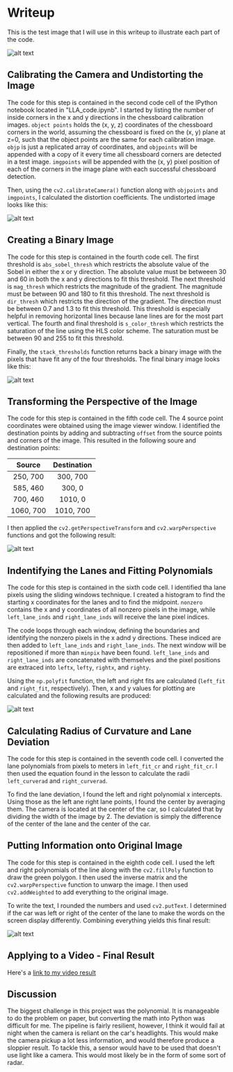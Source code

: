 [//]: # (Image References)
[image1]: ./test_images/test4.jpg "Raw image"
[image2]: ./writeup_images/undistorted.jpg "Undistorted"
[image3]: ./writeup_images/binary.jpg "Binary"
[image4]: ./writeup_images/perspective_transform.jpg "Perspective Transform"
[image5]: ./writeup_images/poly_lines.jpg "Polynomial Lines"
[image6]: ./writeup_images/result.jpg "Result"


# Writeup
This is the test image that I will use in this writeup to illustrate each part of the code.

![alt text][image1]

## Calibrating the Camera and Undistorting the Image 
The code for this step is contained in the second code cell of the IPython notebook located in "LLA_code.ipynb". I started by listing the number of inside corners in the x and y directions in the chessboard calibration images. `object points` holds the (x, y, z) coordinates of the chessboard corners in the world, assuming the chessboard is fixed on the (x, y) plane at z=0, such that the object points are the same for each calibration image. `objp` is just a replicated array of coordinates, and `objpoints` will be appended with a copy of it every time all chessboard corners are detected in a test image. `imgpoints` will be appended with the (x, y) pixel position of each of the corners in the image plane with each successful chessboard detection.

Then, using the `cv2.calibrateCamera()` function along with `objpoints` and `imgpoints`, I calculated the distortion coefficients. The undistorted image looks like this:

![alt text][image2]

## Creating a Binary Image
The code for this step is contained in the fourth code cell. The first threshold is `abs_sobel_thresh` which restricts the absolute value of the Sobel in either the x or y direction. The absolute value must be betweeen 30 and 60 in both the x and y directions to fit this threshold. The next threshold is `mag_thresh` which restricts the magnitude of the gradient. The magnitude must be between 90 and 180 to fit this threshold. The next threshold is `dir_thresh` which restricts the direction of the gradient. The direction must be between 0.7 and 1.3 to fit this threshold. This threshold is especially helpful in removing horizontal lines because lane lines are for the most part vertical. The fourth and final threshold is `s_color_thresh` which restricts the saturation of the line using the HLS color scheme. The saturation must be between 90 and 255 to fit this threshold. 

Finally, the `stack_thresholds` function returns back a binary image with the pixels that have fit any of the four thresholds. The final binary image looks like this:

![alt text][image3]

## Transforming the Perspective of the Image
The code for this step is contained in the fifth code cell. The 4 source point coordinates were obtained using the image viewer window. I identified the destination points by adding and subtracting `offset` from the source points and corners of the image. This resulted in the following soure and destination points:

| Source        | Destination   | 
|:-------------:|:-------------:| 
| 250, 700      | 300, 700      |
| 585, 460      | 300, 0        |
| 700, 460      | 1010, 0       |
| 1060, 700     | 1010, 700     |

I then applied the `cv2.getPerspectiveTransform` and `cv2.warpPerspective` functions and got the following result:

![alt text][image4]

## Indentifying the Lanes and Fitting Polynomials
The code for this step is contained in the sixth code cell. I identified tha lane pixels using the sliding windows technique. I created a histogram to find the starting x coordinates for the lanes and to find the midpoint. `nonzero` contains the x and y coordinates of all nonzero pixels in the image, while `left_lane_inds` and `right_lane_inds` will receive the lane pixel indices. 

The code loops through each window, defining the boundaries and identifying the nonzero pixels in the x adnd y directions. These indiced are then added to `left_lane_inds` and `right_lane_inds`. The next window will be repositioned if more than `minpix` have been found. `left_lane_inds` and `right_lane_inds` are concatenated with themselves and the pixel positions are extraced into `leftx`, `lefty`, `rightx`, and `righty`. 

Using the `np.polyfit` function, the left and right fits are calculated (`left_fit` and `right_fit`, respectively). Then, x and y values for plotting are calculated and the following results are produced:

![alt text][image5]

## Calculating Radius of Curvature and Lane Deviation
The code for this step is contained in the seventh code cell. I converted the lane polynomials from pixels to meters in `left_fit_cr` and `right_fit_cr`. I then used the equation found in the lesson to calculate the radii `left_curverad` and  `right_curverad`. 

To find the lane deviation, I found the left and right polynomial x intercepts. Using those as the left ane right lane points, I found the center by averaging them. The camera is located at the center of the car, so I calculated that by dividing the width of the image by 2. The deviation is simply the difference of the center of the lane and the center of the car.

## Putting Information onto Original Image
The code for this step is contained in the eighth code cell. I used the left and right polynomials of the line along with the `cv2.fillPoly` function to draw the green polygon. I then used the inverse matrix and the `cv2.warpPerspective` function to unwarp the image. I then used `cv2.addWeighted` to add everything to the original image.

To write the text, I rounded the numbers and used `cv2.putText`. I determined if the car was left or right of the center of the lane to make the words on the screen display differently. Combining everything yields this final result:

![alt text][image6]

## Applying to a Video - Final Result
Here's a [link to my video result](./output_video.mp4)

## Discussion
The biggest challenge in this project was the polynomial. It is manageable to do the problem on paper, but converting the math into Python was difficult for me. The pipeline is fairly resilient, however, I think it would fail at night when the camera is reliant on the car's headlights. This would make the camera pickup a lot less information, and would therefore produce a sloppier result. To tackle this, a sensor would have to be used that doesn't use light like a camera. This would most likely be in the form of some sort of radar.
